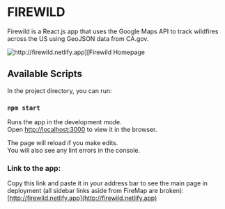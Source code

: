 # FIREWILD

Firewild is a React.js app that uses the Google Maps API to track wildfires across the US using GeoJSON data from CA.gov. 

![http://firewild.netlify.app][Firewild Homepage](https://raw.githubusercontent.com/nrhill1/firewild/master/public/firewild_home.png)

## Available Scripts

In the project directory, you can run:

### `npm start`

Runs the app in the development mode.<br />
Open [http://localhost:3000](http://localhost:3000) to view it in the browser.

The page will reload if you make edits.<br />
You will also see any lint errors in the console.

### Link to the app:
Copy this link and paste it in your address bar to see the main page in deployment (all sidebar links aside from FireMap are broken): 
[http://firewild.netlify.app](http://firewild.netlify.app)
